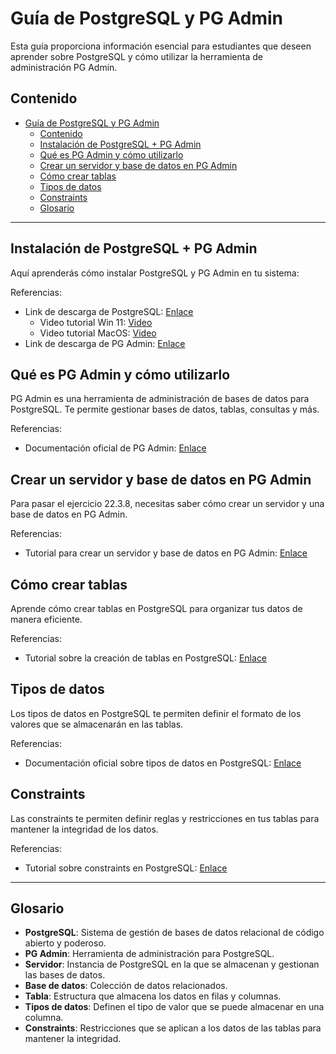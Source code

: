 # Guía de PostgreSQL y PG Admin

Esta guía proporciona información esencial para estudiantes que deseen aprender sobre PostgreSQL y cómo utilizar la herramienta de administración PG Admin.

## Contenido

- [Guía de PostgreSQL y PG Admin](#guía-de-postgresql-y-pg-admin)
  - [Contenido](#contenido)
  - [Instalación de PostgreSQL + PG Admin](#instalación-de-postgresql--pg-admin)
  - [Qué es PG Admin y cómo utilizarlo](#qué-es-pg-admin-y-cómo-utilizarlo)
  - [Crear un servidor y base de datos en PG Admin](#crear-un-servidor-y-base-de-datos-en-pg-admin)
  - [Cómo crear tablas](#cómo-crear-tablas)
  - [Tipos de datos](#tipos-de-datos)
  - [Constraints](#constraints)
  - [Glosario](#glosario)

---

## Instalación de PostgreSQL + PG Admin

Aquí aprenderás cómo instalar PostgreSQL y PG Admin en tu sistema:

Referencias:
- Link de descarga de PostgreSQL: [Enlace](https://www.postgresql.org/download/)
  - Video tutorial Win 11: [Video](https://www.youtube.com/watch?v=n5Ec9bMouWQ)
  - Video tutorial MacOS: [Video](https://www.youtube.com/watch?v=QaZrWIvAFsA)
- Link de descarga de PG Admin: [Enlace](https://www.pgadmin.org/download/)

## Qué es PG Admin y cómo utilizarlo

PG Admin es una herramienta de administración de bases de datos para PostgreSQL. Te permite gestionar bases de datos, tablas, consultas y más.

Referencias:
- Documentación oficial de PG Admin: [Enlace](https://www.pgadmin.org/docs/)

## Crear un servidor y base de datos en PG Admin

Para pasar el ejercicio 22.3.8, necesitas saber cómo crear un servidor y una base de datos en PG Admin.

Referencias:
- Tutorial para crear un servidor y base de datos en PG Admin: [Enlace](https://www.pgadmin.org/docs/pgadmin4/latest/database_dialog.html)

## Cómo crear tablas

Aprende cómo crear tablas en PostgreSQL para organizar tus datos de manera eficiente.

Referencias:
- Tutorial sobre la creación de tablas en PostgreSQL: [Enlace](https://www.postgresqltutorial.com/postgresql-create-table/)
  
## Tipos de datos

Los tipos de datos en PostgreSQL te permiten definir el formato de los valores que se almacenarán en las tablas.

Referencias:
- Documentación oficial sobre tipos de datos en PostgreSQL: [Enlace](https://www.postgresql.org/docs/current/datatype.html)

## Constraints

Las constraints te permiten definir reglas y restricciones en tus tablas para mantener la integridad de los datos.

Referencias:
- Tutorial sobre constraints en PostgreSQL: [Enlace](https://www.tutorialspoint.com/postgresql/postgresql_constraints.htm)

---

## Glosario

- **PostgreSQL**: Sistema de gestión de bases de datos relacional de código abierto y poderoso.
- **PG Admin**: Herramienta de administración para PostgreSQL.
- **Servidor**: Instancia de PostgreSQL en la que se almacenan y gestionan las bases de datos.
- **Base de datos**: Colección de datos relacionados.
- **Tabla**: Estructura que almacena los datos en filas y columnas.
- **Tipos de datos**: Definen el tipo de valor que se puede almacenar en una columna.
- **Constraints**: Restricciones que se aplican a los datos de las tablas para mantener la integridad.

